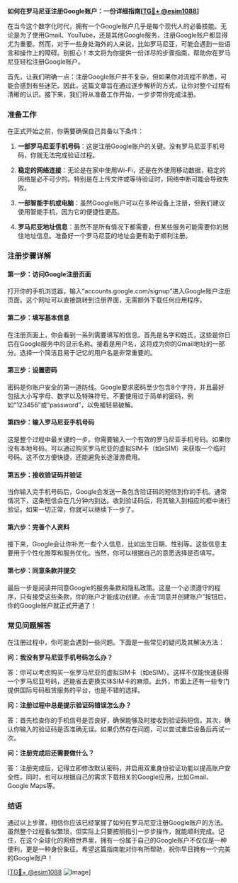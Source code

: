 **如何在罗马尼亚注册Google账户：一份详细指南[[TG💪+ @esim1088](https://t.me/s/esim1088)]**

在当今这个数字化时代，拥有一个Google账户几乎是每个现代人的必备技能。无论是为了使用Gmail、YouTube，还是其他Google服务，注册Google账户都显得尤为重要。然而，对于一些身处海外的人来说，比如罗马尼亚，可能会遇到一些语言和操作上的障碍。别担心！本文将为你提供一份详尽的步骤指南，帮助你在罗马尼亚轻松注册Google账户。

首先，让我们明确一点：注册Google账户并不复杂，但如果你对流程不熟悉，可能会感到有些迷茫。因此，这篇文章旨在通过逐步解析的方式，让你对整个过程有清晰的认识。接下来，我们将从准备工作开始，一步步带你完成注册。

### 准备工作

在正式开始之前，你需要确保自己具备以下条件：

1. **一部罗马尼亚手机号码**：这是注册Google账户的关键。没有罗马尼亚手机号码，你就无法完成验证过程。
   
2. **稳定的网络连接**：无论是在家中使用Wi-Fi，还是在外使用移动数据，稳定的网络是必不可少的。特别是在上传文件或等待验证时，网络中断可能会导致失败。

3. **一部智能手机或电脑**：虽然Google账户可以在多种设备上注册，但我们建议使用智能手机，因为它的便捷性更高。

4. **罗马尼亚地址信息**：虽然不是所有情况下都需要，但某些服务可能需要你的居住地址信息。准备好一个罗马尼亚的地址会更有助于顺利注册。

### 注册步骤详解

#### 第一步：访问Google注册页面

打开你的手机浏览器，输入“accounts.google.com/signup”进入Google账户注册页面。这个网址可以直接跳转到注册界面，无需额外下载任何应用程序。

#### 第二步：填写基本信息

在注册页面上，你会看到一系列需要填写的信息。首先是名字和姓氏，这些是你日后在Google服务中的显示名称。接着是用户名，这将成为你的Gmail地址的一部分。选择一个简洁且易于记忆的用户名是非常重要的。

#### 第三步：设置密码

密码是你账户安全的第一道防线。Google要求密码至少包含8个字符，并且最好包括大小写字母、数字以及特殊符号。不要使用过于简单的密码，例如“123456”或“password”，以免被轻易破解。

#### 第四步：输入罗马尼亚手机号码

这是整个过程中最关键的一步。你需要输入一个有效的罗马尼亚手机号码。如果你没有本地号码，可以通过购买罗马尼亚的虚拟SIM卡（如eSIM）来获取一个临时号码。这不仅方便快捷，还能避免长途漫游费用。

#### 第五步：接收验证码并验证

当你输入完手机号码后，Google会发送一条包含验证码的短信到你的手机。通常情况下，这条短信会在几分钟内到达。收到验证码后，将其输入到相应的框中进行验证。如果一切正常，你就可以继续下一步了。

#### 第六步：完善个人资料

接下来，Google会让你补充一些个人信息，比如出生日期、性别等。这些信息主要用于个性化推荐和服务优化。当然，你可以根据自己的意愿选择是否填写。

#### 第七步：同意条款并提交

最后一步是阅读并同意Google的服务条款和隐私政策。这是一个必须遵守的程序，只有接受这些条款，你的账户才能成功创建。点击“同意并创建账户”按钮后，你的Google账户就正式开通了！

### 常见问题解答

在注册过程中，你可能会遇到一些问题。下面是一些常见的疑问及其解决方法：

**问：我没有罗马尼亚手机号码怎么办？**

答：你可以考虑购买一张罗马尼亚的虚拟SIM卡（如eSIM）。这样不仅能快速获得一个罗马尼亚号码，还能省去更换实体SIM卡的麻烦。此外，市面上还有一些专门提供国际号码租赁服务的平台，也是不错的选择。

**问：注册过程中总是提示验证码错误怎么办？**

答：首先检查你的手机信号是否良好，确保能够及时接收到验证码短信。其次，确认你输入的验证码是否准确无误。如果仍然存在问题，可以尝试重启设备后再试一次。

**问：注册完成后还需要做什么？**

答：注册完成后，记得立即修改默认密码，并启用双重身份验证功能以提高账户安全性。同时，也可以根据自己的需求下载相关的Google应用，比如Gmail、Google Maps等。

### 结语

通过以上步骤，相信你应该已经掌握了如何在罗马尼亚注册Google账户的方法。虽然整个过程看似繁琐，但实际上只要按照指引一步步操作，就能顺利完成。记住，在这个全球化的网络世界里，拥有一份属于自己的Google账户不仅仅是一种便利，更是一种身份象征。希望这篇指南能对你有所帮助，祝你早日拥有一个完美的Google账户！

[[TG💪+ @esim1088](https://t.me/s/esim1088) ![Image](https://i.postimg.cc/4NQfJmqS/Snipaste-2025-05-13-00-14-12.png)]
